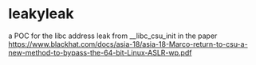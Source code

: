 # leakyleak
a POC for the libc address leak from __libc_csu_init in the paper https://www.blackhat.com/docs/asia-18/asia-18-Marco-return-to-csu-a-new-method-to-bypass-the-64-bit-Linux-ASLR-wp.pdf
